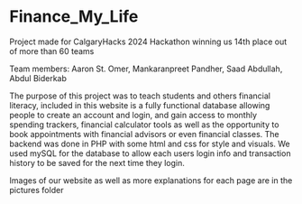 # Finance_My_Life
Project made for CalgaryHacks 2024 Hackathon winning us 14th place out of more than 60 teams

Team members: Aaron St. Omer, Mankaranpreet Pandher, Saad Abdullah, Abdul Biderkab

The purpose of this project was to teach students and others financial literacy, included in this website is a fully functional database allowing people to create an account and login, and gain access to monthly spending trackers, financial calculator tools as well as the opportunity to book appointments with financial advisors or even financial classes. The backend was done in PHP with some html and css for style and visuals. We used mySQL for the database to allow each users login info and transaction history to be saved for the next time they login.

Images of our website as well as more explanations for each page are in the pictures folder
